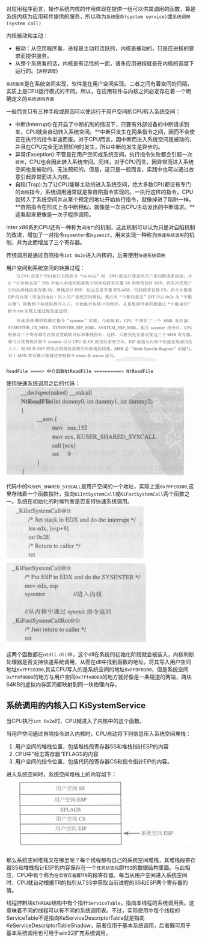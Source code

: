 对应用程序而言，操作系统内核的作用体现在提供一组可以供其调用的函数，算是系统内核为应用软件提供的服务，所以称为`系统服务(system service)`或`系统调用(system call)`


内核被动和主动：
- 被动：从应用程序看，进程是主动和活跃的，内核是被动的，只是应进程的要求而提供服务。
- 从整个系统看的话，内核是有活性的一面，诸多应用进程就是在内核的调度下运行的。(`进程调度`)


`系统服务`是在系统空间实现，软件是在用户空间实现。二者之间有着空间的间隔，实质上是CPU运行模式的不同。所以，在应用软件与内核之间必定存在着一个明确定义的`系统调用界面`


一般而言只有三种手段或原因可以使运行于用户空间的CPU转入系统空间：
- 中断(Interrupt):在开启了中断机制的情况下，只要有外部设备的中断请求到来，CPU就会自动转入系统空间。**中断只发生在两条指令之间，因而不会使正在执行的指令半途而废。对于CPU而言，因中断而进入系统空间是被动的，并且在CPU完全无法预知何时发生，所以中断的发生是异步的。
- 异常(Exception):不管是在用户空间或系统空间，执行指令失败都会引起一次`异常`，CPU也会因此转入系统空间。同样，对于CPU而言，因异常而进入系统空间也是被动的、无法预知的。但是，这只是一般而言，实践中也可以通过故意引起异常而进入内核。
- 自陷(Trap):为了让CPU能够主动的进入系统空间，绝大多数CPU都设有专门的`自陷`指令，系统调用通常就是靠自陷指令实现的。一执行这样的指令，CPU就转入了系统空间并从某个预定的地址开始执行指令，就像掉进了陷阱一样。**自陷指令在形式上与中断相似，就像是一次由CPU主动发出的中断请求。**这看起来更像是一次子程序调用。

Inter x86系列CPU还有一种称为`调用门`的机制，这此机制可以认为只是对自陷机制的改进，增加了一对指令`sysenter`和`sysexit`，用来实现一种称为`快速系统调用`的机制，并为此而增加了三个寄存器。

传统调用是通过自陷指令`int 0x2e`进入内核的，后来使用`快速系统调用`

用户空间到系统空间的转换过程：
![exg](./images/1567581572(1).jpg)

```
ReadFile ====> 中介函数NtReadFile ==========> NtReadFile
```

使用快速系统调用之后的代码：
![pic1](./images/1567582661(1).jpg)

代码中的`KUSER_SHARED_SYSCALL`是用户空间的一个地址，实际上是`0x7FFE0300`,这里存储着一个函数指针，指向`KiIntSystemCall`或`KiFastSystemCall`两个函数之一。系统在初始化的时候判断是否支持快速系统调用。
![pic2](./images/1567582867(1).jpg)
![pic3](./images/1567582931(1).jpg)


这两个函数都在`ntdll.dll`中，这个dll在系统的初始化阶段就会被装入，内核判断处理器是否支持快速系统调用，从而在dll中找到函数的地址，将其写入用户空间地址`0x7FFE0300`,其实CPU写入的是系统空间的地址`0xFFDF0300`，但是系统空间`0xffdf0000`的地方与用户空间`0x7ffe0000`的地方就好像是一条隧道的两端，两块64KB的虚拟内存区间都映射到同一块物理内存。



## 系统调用的内核入口 KiSystemService

当CPU执行`int 0x2e`时，CPU就进入了内核中的这个函数。

当用户空间通过自陷指令进入内核时，CPU自动将下列信息压入系统空间堆栈：
1. 用户空间的堆栈位置，包括堆栈段寄存器SS和堆栈指针ESP的内容
2. CPU中“标志寄存器”EFLAGS的内容
3. 用户空间的指令位置，包括代码段寄存器CS和指令指针EIP的内容。

进入系统空间时，系统空间堆栈上的内容如下：
![pic3](./images/1567585530(1).jpg)


那么系统空间堆栈又在哪里呢？每个线程都有自己的系统空间堆栈，其堆栈段寄存器SS和堆栈指针ESP的内容保存在一个`任务状态段`即`TSS`的数据结构里面。与此相应，CPU中有个称为`任务寄存器`即`TR`的段寄存器。每当从用户空间进入系统空间时，CPU就自动根据TR的指引从TSS中获取当前进程的SS和ESP两个寄存器的值。


线程控制块`KTHREAD`结构中有个指针`ServiceTable`，指向本线程的系统调用表。这意味着不同的线程可以有不同的系统调用表。不过，实际使用中每个线程的ServiceTable不是指向KeServiceDescriptorTable就是指向KeServiceDescriptorTableShadow，前者仅用于基本系统调用，后者既可用于基本系统调用也可用于win32扩充系统调用。

